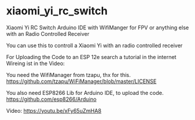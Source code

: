 # xiaomi_yi_rc_switch
Xiaomi Yi RC Switch Arduino IDE with WifiManger for FPV or anything else with an Radio Controlled Receiver

You can use this to controll a Xiaomi Yi with an radio controlled receiver

For Uploading the Code to an ESP 12e search a tutorial in the internet
Wireing ist in the Video:

You need the WifiManager from tzapu, thx for this.
https://github.com/tzapu/WiFiManager/blob/master/LICENSE

You also need ESP8266 Lib for Arduino IDE, to upload the code.
https://github.com/esp8266/Arduino

Video:
https://youtu.be/xFy65uZmHA8
